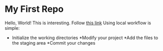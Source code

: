 # My First Repo
Hello, World!
This is interesting.
Follow [this link](./)
Using local workflow is simple:
* Initialize the working directories
*Modify your project
*Add the files to the staging area
*Commit your changes
